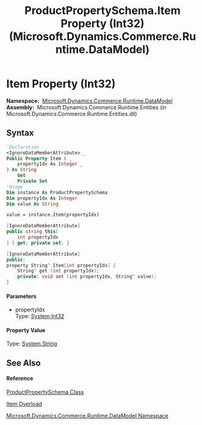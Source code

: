 ﻿---
title: ProductPropertySchema.Item Property (Int32) (Microsoft.Dynamics.Commerce.Runtime.DataModel)
TOCTitle: Item Property (Int32)
ms:assetid: P:Microsoft.Dynamics.Commerce.Runtime.DataModel.ProductPropertySchema.Item(System.Int32)
ms:mtpsurl: https://technet.microsoft.com/en-us/library/microsoft.dynamics.commerce.runtime.datamodel.productpropertyschema.item(v=AX.60)
ms:contentKeyID: 65323163
ms.date: 05/18/2015
mtps_version: v=AX.60
dev_langs:
- vb
- csharp
- c++
---

# Item Property (Int32)

**Namespace:**  [Microsoft.Dynamics.Commerce.Runtime.DataModel](microsoft-dynamics-commerce-runtime-datamodel-namespace.md)  
**Assembly:**  Microsoft.Dynamics.Commerce.Runtime.Entities (in Microsoft.Dynamics.Commerce.Runtime.Entities.dll)

## Syntax

``` vb
'Declaration
<IgnoreDataMemberAttribute> _
Public Property Item ( _
    propertyIdx As Integer _
) As String
    Get
    Private Set
'Usage
Dim instance As ProductPropertySchema
Dim propertyIdx As Integer
Dim value As String

value = instance.Item(propertyIdx)
```

``` csharp
[IgnoreDataMemberAttribute]
public string this[
    int propertyIdx
] { get; private set; }
```

``` c++
[IgnoreDataMemberAttribute]
public:
property String^ Item[int propertyIdx] {
    String^ get (int propertyIdx);
    private: void set (int propertyIdx, String^ value);
}
```

#### Parameters

  - propertyIdx  
    Type: [System.Int32](https://technet.microsoft.com/en-us/library/td2s409d\(v=ax.60\))  

#### Property Value

Type: [System.String](https://technet.microsoft.com/en-us/library/s1wwdcbf\(v=ax.60\))  

## See Also

#### Reference

[ProductPropertySchema Class](productpropertyschema-class-microsoft-dynamics-commerce-runtime-datamodel.md)

[Item Overload](productpropertyschema-item-property-microsoft-dynamics-commerce-runtime-datamodel.md)

[Microsoft.Dynamics.Commerce.Runtime.DataModel Namespace](microsoft-dynamics-commerce-runtime-datamodel-namespace.md)

